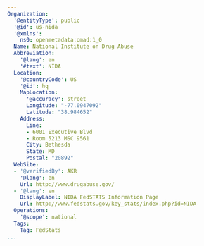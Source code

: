 ```yaml
---
Organization:
  '@entityType': public
  '@id': us-nida
  '@xmlns':
    ns0: openmetadata:omad:1_0
  Name: National Institute on Drug Abuse
  Abbreviation:
    '@lang': en
    '#text': NIDA
  Location:
    '@countryCode': US
    '@id': hq
    MapLocation:
      '@accuracy': street
      Longitude: "-77.0947092"
      Latitude: "38.984652"
    Address:
      Line:
      - 6001 Executive Blvd
      - Room 5213 MSC 9561
      City: Bethesda
      State: MD
      Postal: "20892"
  WebSite:
  - '@verifiedBy': AKR
    '@lang': en
    Url: http://www.drugabuse.gov/
  - '@lang': en
    DisplayLabel: NIDA FedSTATS Information Page
    Url: http://www.fedstats.gov/key_stats/index.php?id=NIDA
  Operations:
    '@scope': national
  Tags:
    Tag: FedStats
...
```

